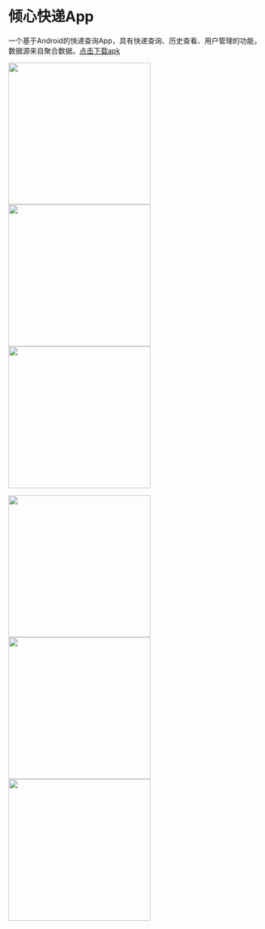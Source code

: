 # 倾心快递App

一个基于Android的快递查询App，具有快递查询、历史查看、用户管理的功能，数据源来自聚合数据。<a href="https://raw.githubusercontent.com/lkmc2/Delivery/master/%E5%80%BE%E5%BF%83%E5%BF%AB%E9%80%92.apk">点击下载apk</a>

<img src="https://github.com/lkmc2/Delivery/blob/master/picture/pic01.png" width="280"/>    <img src="https://github.com/lkmc2/Delivery/blob/master/picture/pic02.png" width="280"/>    <img src="https://github.com/lkmc2/Delivery/blob/master/picture/pic03.png" width="280"/>    

<img src="https://github.com/lkmc2/Delivery/blob/master/picture/pic04.png" width="280"/> <img src="https://github.com/lkmc2/Delivery/blob/master/picture/pic05.png" width="280"/> <img src="https://github.com/lkmc2/Delivery/blob/master/picture/pic06.png" width="280"/> 
